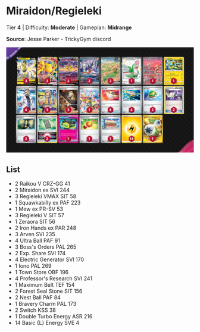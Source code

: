 # Miraidon/Regieleki

Tier **4** | Difficulty: **Moderate** | Gameplan: **Midrange**

**Source**: Jesse Parker - TrickyGym discord

![decklist](../../!Images/Standard/10BRS-TEF/Miraidon-Regieleki.png)

## List
* 2 Raikou V CRZ-GG 41
* 2 Miraidon ex SVI 244
* 3 Regieleki VMAX SIT 58
* 1 Squawkabilly ex PAF 223
* 1 Mew ex PR-SV 53
* 3 Regieleki V SIT 57
* 1 Zeraora SIT 56
* 2 Iron Hands ex PAR 248
* 3 Arven SVI 235
* 4 Ultra Ball PAF 91
* 3 Boss's Orders PAL 265
* 2 Exp. Share SVI 174
* 4 Electric Generator SVI 170
* 1 Iono PAL 269
* 1 Town Store OBF 196
* 4 Professor's Research SVI 241
* 1 Maximum Belt TEF 154
* 2 Forest Seal Stone SIT 156
* 2 Nest Ball PAF 84
* 1 Bravery Charm PAL 173
* 2 Switch KSS 38
* 1 Double Turbo Energy ASR 216
* 14 Basic {L} Energy SVE 4
